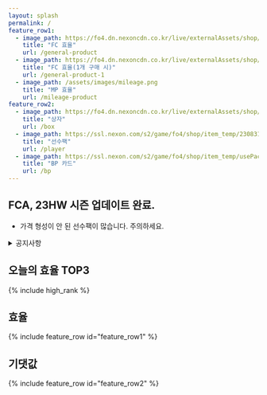 ```yaml
---
layout: splash
permalink: /
feature_row1:
  - image_path: https://fo4.dn.nexoncdn.co.kr/live/externalAssets/shop/items/product/105_s.png
    title: "FC 효율"
    url: /general-product
  - image_path: https://fo4.dn.nexoncdn.co.kr/live/externalAssets/shop/items/product/101_s.png
    title: "FC 효율(1개 구매 시)"
    url: /general-product-1
  - image_path: /assets/images/mileage.png
    title: "MP 효율"
    url: /mileage-product
feature_row2:
  - image_path: https://fo4.dn.nexoncdn.co.kr/live/externalAssets/shop/items/usePack/201704206.png
    title: "상자"
    url: /box
  - image_path: https://ssl.nexon.com/s2/game/fo4/shop/item_temp/230831_2737NE39PA12/200230051.png
    title: "선수팩"
    url: /player
  - image_path: https://ssl.nexon.com/s2/game/fo4/shop/item_temp/usePack/200335004.png
    title: "BP 카드"
    url: /bp
---
```


## FCA, 23HW 시즌 업데이트 완료.
- 가격 형성이 안 된 선수팩이 많습니다. 주의하세요.

<details>
<summary>공지사항</summary>
<div markdown="1">
  - 목요일 제외 매일 0시 ~ 1시에 갱신됩니다.
  - 가격을 갱신하는 동안 사이트 접속이 원할하지 않을 수 있습니다.
  - 기댓값/효율은 수수료 쿠폰 30% 사용을 기준으로 계산합니다.
  - 기댓값/효율을 계산하는 동안 가격이 변동되는 경우 오차가 있을 수 있습니다.
### 2023-09-19
  - 현재 아이콘 팩 기댓값 계산에 문제가 생겨 확인 중입니다.
    - [https://www.fmkorea.com/6197641378](https://www.fmkorea.com/6197641378)
</div>
</details>

## 오늘의 효율 TOP3
{% include high_rank %}

## 효율
{% include feature_row id="feature_row1" %}

## 기댓값
{% include feature_row id="feature_row2" %}
